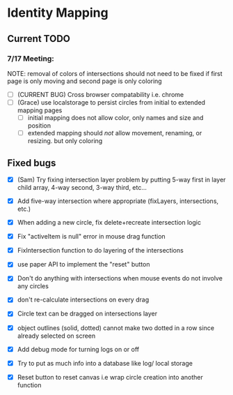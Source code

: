 # Identity Mapping

## Current TODO

### 7/17 Meeting:
NOTE: removal of colors of intersections should not need to be fixed if first page is only moving and second page is only coloring
  - [ ] (CURRENT BUG) Cross browser compatability i.e. chrome
  - [ ] (Grace) use localstorage to persist circles from initial to extended mapping pages
    - [ ] initial mapping does not allow color, only names and size and position
    - [ ] extended mapping should *not* allow movement, renaming, or resizing. but only coloring

## Fixed bugs
  - [x] (Sam) Try fixing intersection layer problem by putting 5-way first in layer child array, 4-way second, 3-way third, etc...
  - [x] Add five-way intersection where appropriate (fixLayers, intersections, etc.)
  - [x] When adding a new circle, fix delete+recreate intersection logic
  - [x] Fix "activeItem is null" error in mouse drag function
  - [x] FixIntersection function to do layering of the intersections
  - [x] use paper API to implement the "reset" button
  - [x] Don't do anything with intersections when mouse events do not involve any circles
  - [x] don't re-calculate intersections on every drag
  - [x] Circle text can be dragged on intersections layer
  - [x] object outlines (solid, dotted) cannot make two dotted in a row since already selected on screen
  - [x] Add debug mode for turning logs on or off
  - [x] Try to put as much info into a database like log/ local storage
  - [x] Reset button to reset canvas i.e wrap circle creation into another function

